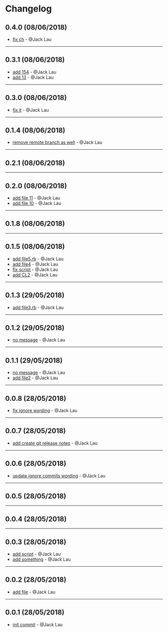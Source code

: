 # Changelog

## 0.4.0 (08/06/2018)
- [fix ch](https://github.com/jacklau-neat/test-release-notes/commit/4e5e5a98018041bfae4e7c8808d389fab25c01a3) - @Jack Lau

---

## 0.3.1 (08/06/2018)
- [add 154](https://github.com/jacklau-neat/test-release-notes/commit/9ea89e73ed2affa53c4cda13a906fde651cbc1a7) - @Jack Lau
- [add 13](https://github.com/jacklau-neat/test-release-notes/commit/cc8038c7b3a11998b400757439144d64fe9aaac8) - @Jack Lau

---

## 0.3.0 (08/06/2018)
- [fix it](https://github.com/jacklau-neat/test-release-notes/commit/dcb5d2459cc13c97847e24bffe00d365b2ae95b4) - @Jack Lau

---

## 0.1.4 (08/06/2018)
- [remove remote branch as well](https://github.com/jacklau-neat/test-release-notes/commit/ffbb4693b7c857b36dbafa0a803b8719f4f150ea) - @Jack Lau

---

## 0.2.1 (08/06/2018)


---

## 0.2.0 (08/06/2018)
- [add file 11](https://github.com/jacklau-neat/test-release-notes/commit/ea7e3a58c87e89a591aba488a8c52d8a8b96104e) - @Jack Lau
- [add file 10](https://github.com/jacklau-neat/test-release-notes/commit/784f3cd318bec32cedc9a4f8b02c3c1fdb1b1679) - @Jack Lau

---

## 0.1.8 (08/06/2018)


---

## 0.1.5 (08/06/2018)
- [add file5.rb](https://github.com/jacklau-neat/test-release-notes/commit/6302e5a939bfde399108805523f0b87fe7ea113e) - @Jack Lau
- [add file4](https://github.com/jacklau-neat/test-release-notes/commit/93d0f147ead039510eb898b3adeee9f15fb6c461) - @Jack Lau
- [fix script](https://github.com/jacklau-neat/test-release-notes/commit/f6adbecc6ea9ece7926dc2bd1a1aee4bbf5592de) - @Jack Lau
- [add CL2](https://github.com/jacklau-neat/test-release-notes/commit/c52be4c98f89edbd18e3b2cf10c203c3999fc8fb) - @Jack Lau

---

## 0.1.3 (29/05/2018)
- [add file3.rb](https://github.com/jacklau-neat/test-release-notes/commit/60fedebc4adaea9bd8332752ee4bd4fbc2770de8) - @Jack Lau

---

## 0.1.2 (29/05/2018)
- [no message](https://github.com/jacklau-neat/test-release-notes/commit/467008e197f6c6ba7a2f263cfdf5e4b893458ed1) - @Jack Lau

---

## 0.1.1 (29/05/2018)
- [no message](https://github.com/jacklau-neat/test-release-notes/commit/c68de403afa350eb159b80b4e30bc64ba098c13f) - @Jack Lau
- [add file2](https://github.com/jacklau-neat/test-release-notes/commit/70c4903949351209070d46f66ac5cac331f31847) - @Jack Lau

---

## 0.0.8 (28/05/2018)
- [fix ignore wording](https://github.com/jacklau-neat/test-release-notes/commit/4ee4ddcb6f4b4d6b38af70b0cd9a440a617d60d9) - @Jack Lau

---

## 0.0.7 (28/05/2018)
- [add create git release notes](https://github.com/jacklau-neat/test-release-notes/commit/4513c797988bebba899c9b9359629379cadbd758) - @Jack Lau

---

## 0.0.6 (28/05/2018)
- [update ignore commits wording](https://github.com/jacklau-neat/test-release-notes/commit/0511a9e7e567042a0d3f22dcc785b7b69992602d) - @Jack Lau

---

## 0.0.5 (28/05/2018)


---

## 0.0.4 (28/05/2018)


---

## 0.0.3 (28/05/2018)
- [add script](https://github.com/jacklau-neat/test-release-notes/commit/b1b57b3b3843b5891e01e417be72748f61b75166) - @Jack Lau
- [add something](https://github.com/jacklau-neat/test-release-notes/commit/3c5dd356181aeb3875f408dc99233b75e17ed30f) - @Jack Lau

---

## 0.0.2 (28/05/2018)
- [add file](https://github.com/jacklau-neat/test-release-notes/commit/4f3ff8c781a0f724e50eaffd70b4e616939a52d8) - @Jack Lau

---

## 0.0.1 (28/05/2018)
- [init commit](https://github.com/jacklau-neat/test-release-notes/commit/9d2840e5f9e6e9b12bc503504d694e0f49b61327) - @Jack Lau
